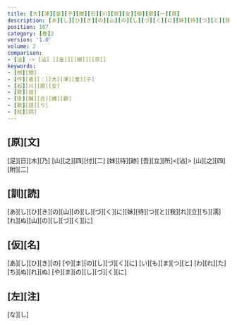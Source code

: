 ```yaml
---
title: [大][津][皇][子][贈][石][川][郎][女][御][歌][一][首]
description: [あ][し][ひ][き][の][山][の][し][づ][く][に][妹][待][つ][と][我][れ][立][ち][濡][れ][ぬ][山][の][し][づ][く][に]
position: 107
category: [巻]2
version: '1.0'
volume: 2
comparison:
- [沽] -> [沾] [[金]][[細]][[京]]
keywords:
- [相][聞]
- [作][者][：][大][津][皇][子]
- [石][川][郎][女]
- [歌][垣]
- [掛][醎][合][媿][歌]
- [歌][語][り]
- [枕][詞]
---
```


## [原][文]

[足][日][木][乃] [山][之][四][付][二] [妹][待][跡] [吾][立][所]<[沾]> [山][之][四][附][二]

## [訓][読]

[あ][し][ひ][き][の][山][の][し][づ][く][に][妹][待][つ][と][我][れ][立][ち][濡][れ][ぬ][山][の][し][づ][く][に]

## [仮][名]

[あ][し][ひ][き][の] [や][ま][の][し][づ][く][に] [い][も][ま][つ][と] [わ][れ][た][ち][ぬ][れ][ぬ] [や][ま][の][し][づ][く][に]

## [左][注]

[な][し]
